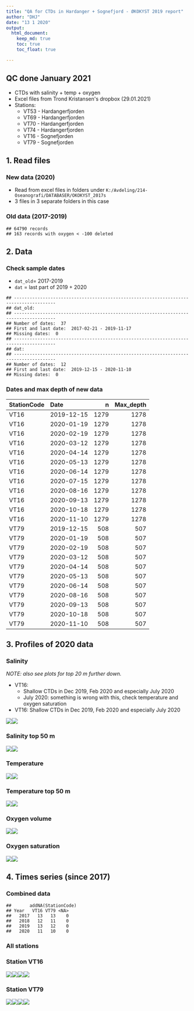 ```yaml
---
title: "QA for CTDs in Hardanger + Sognefjord - ØKOKYST 2019 report"
author: "DHJ"
date: "13 1 2020"
output:
  html_document:
    keep_md: true
    toc: true
    toc_float: true

---
```


## QC done January 2021    
- CTDs with salinity + temp + oxygen      
- Excel files from Trond Kristansen's dropbox (29.01.2021)
- Stations:    
    * VT53 - Hardangerfjorden  
    * VT69 - Hardangerfjorden  
    * VT70 - Hardangerfjorden  
    * VT74 - Hardangerfjorden  
    * VT16 - Sognefjorden  
    * VT79 - Sognefjorden  

    



## 1. Read files   

### New data (2020)  
- Read from excel files in folders under `K:/Avdeling/214-Oseanografi/DATABASER/OKOKYST_2017s`  
- 3 files in 3 separate folders in this case    


### Old data (2017-2019)    

```
## 64790 records 
## 163 records with oxygen < -100 deleted
```


## 2. Data       

### Check sample dates   
- `dat_old`= 2017-2019   
- `dat` = last part of 2019 + 2020  

```
## -------------------------------------------------------------------------------------- 
## dat_old: 
## -------------------------------------------------------------------------------------- 
## Number of dates:  37 
## First and last date:  2017-02-21 - 2019-11-17 
## Missing dates:  0 
## -------------------------------------------------------------------------------------- 
## dat: 
## -------------------------------------------------------------------------------------- 
## Number of dates:  12 
## First and last date:  2019-12-15 - 2020-11-10 
## Missing dates:  0
```


### Dates and max depth of new data    
<table class="table table-striped" style="width: auto !important; ">
 <thead>
  <tr>
   <th style="text-align:left;"> StationCode </th>
   <th style="text-align:left;"> Date </th>
   <th style="text-align:right;"> n </th>
   <th style="text-align:right;"> Max_depth </th>
  </tr>
 </thead>
<tbody>
  <tr>
   <td style="text-align:left;"> VT16 </td>
   <td style="text-align:left;"> 2019-12-15 </td>
   <td style="text-align:right;"> 1279 </td>
   <td style="text-align:right;"> 1278 </td>
  </tr>
  <tr>
   <td style="text-align:left;"> VT16 </td>
   <td style="text-align:left;"> 2020-01-19 </td>
   <td style="text-align:right;"> 1279 </td>
   <td style="text-align:right;"> 1278 </td>
  </tr>
  <tr>
   <td style="text-align:left;"> VT16 </td>
   <td style="text-align:left;"> 2020-02-19 </td>
   <td style="text-align:right;"> 1279 </td>
   <td style="text-align:right;"> 1278 </td>
  </tr>
  <tr>
   <td style="text-align:left;"> VT16 </td>
   <td style="text-align:left;"> 2020-03-12 </td>
   <td style="text-align:right;"> 1279 </td>
   <td style="text-align:right;"> 1278 </td>
  </tr>
  <tr>
   <td style="text-align:left;"> VT16 </td>
   <td style="text-align:left;"> 2020-04-14 </td>
   <td style="text-align:right;"> 1279 </td>
   <td style="text-align:right;"> 1278 </td>
  </tr>
  <tr>
   <td style="text-align:left;"> VT16 </td>
   <td style="text-align:left;"> 2020-05-13 </td>
   <td style="text-align:right;"> 1279 </td>
   <td style="text-align:right;"> 1278 </td>
  </tr>
  <tr>
   <td style="text-align:left;"> VT16 </td>
   <td style="text-align:left;"> 2020-06-14 </td>
   <td style="text-align:right;"> 1279 </td>
   <td style="text-align:right;"> 1278 </td>
  </tr>
  <tr>
   <td style="text-align:left;"> VT16 </td>
   <td style="text-align:left;"> 2020-07-15 </td>
   <td style="text-align:right;"> 1279 </td>
   <td style="text-align:right;"> 1278 </td>
  </tr>
  <tr>
   <td style="text-align:left;"> VT16 </td>
   <td style="text-align:left;"> 2020-08-16 </td>
   <td style="text-align:right;"> 1279 </td>
   <td style="text-align:right;"> 1278 </td>
  </tr>
  <tr>
   <td style="text-align:left;"> VT16 </td>
   <td style="text-align:left;"> 2020-09-13 </td>
   <td style="text-align:right;"> 1279 </td>
   <td style="text-align:right;"> 1278 </td>
  </tr>
  <tr>
   <td style="text-align:left;"> VT16 </td>
   <td style="text-align:left;"> 2020-10-18 </td>
   <td style="text-align:right;"> 1279 </td>
   <td style="text-align:right;"> 1278 </td>
  </tr>
  <tr>
   <td style="text-align:left;"> VT16 </td>
   <td style="text-align:left;"> 2020-11-10 </td>
   <td style="text-align:right;"> 1279 </td>
   <td style="text-align:right;"> 1278 </td>
  </tr>
  <tr>
   <td style="text-align:left;"> VT79 </td>
   <td style="text-align:left;"> 2019-12-15 </td>
   <td style="text-align:right;"> 508 </td>
   <td style="text-align:right;"> 507 </td>
  </tr>
  <tr>
   <td style="text-align:left;"> VT79 </td>
   <td style="text-align:left;"> 2020-01-19 </td>
   <td style="text-align:right;"> 508 </td>
   <td style="text-align:right;"> 507 </td>
  </tr>
  <tr>
   <td style="text-align:left;"> VT79 </td>
   <td style="text-align:left;"> 2020-02-19 </td>
   <td style="text-align:right;"> 508 </td>
   <td style="text-align:right;"> 507 </td>
  </tr>
  <tr>
   <td style="text-align:left;"> VT79 </td>
   <td style="text-align:left;"> 2020-03-12 </td>
   <td style="text-align:right;"> 508 </td>
   <td style="text-align:right;"> 507 </td>
  </tr>
  <tr>
   <td style="text-align:left;"> VT79 </td>
   <td style="text-align:left;"> 2020-04-14 </td>
   <td style="text-align:right;"> 508 </td>
   <td style="text-align:right;"> 507 </td>
  </tr>
  <tr>
   <td style="text-align:left;"> VT79 </td>
   <td style="text-align:left;"> 2020-05-13 </td>
   <td style="text-align:right;"> 508 </td>
   <td style="text-align:right;"> 507 </td>
  </tr>
  <tr>
   <td style="text-align:left;"> VT79 </td>
   <td style="text-align:left;"> 2020-06-14 </td>
   <td style="text-align:right;"> 508 </td>
   <td style="text-align:right;"> 507 </td>
  </tr>
  <tr>
   <td style="text-align:left;"> VT79 </td>
   <td style="text-align:left;"> 2020-08-16 </td>
   <td style="text-align:right;"> 508 </td>
   <td style="text-align:right;"> 507 </td>
  </tr>
  <tr>
   <td style="text-align:left;"> VT79 </td>
   <td style="text-align:left;"> 2020-09-13 </td>
   <td style="text-align:right;"> 508 </td>
   <td style="text-align:right;"> 507 </td>
  </tr>
  <tr>
   <td style="text-align:left;"> VT79 </td>
   <td style="text-align:left;"> 2020-10-18 </td>
   <td style="text-align:right;"> 508 </td>
   <td style="text-align:right;"> 507 </td>
  </tr>
  <tr>
   <td style="text-align:left;"> VT79 </td>
   <td style="text-align:left;"> 2020-11-10 </td>
   <td style="text-align:right;"> 508 </td>
   <td style="text-align:right;"> 507 </td>
  </tr>
</tbody>
</table>


## 3. Profiles of 2020 data  

### Salinity  
_NOTE: also see plots for top 20 m further down._  
   
- VT16: 
    - Shallow CTDs in Dec 2019, Feb 2020 and especially July 2020   
    - July 2020: something is wrong with this, check temperature and oxygen saturation   
- VT16: Shallow CTDs in Dec 2019, Feb 2020 and especially July 2020   

   


![](14_QA_CTD_2020_Sognefjorden_files/figure-html/unnamed-chunk-6-1.png)<!-- -->![](14_QA_CTD_2020_Sognefjorden_files/figure-html/unnamed-chunk-6-2.png)<!-- -->

### Salinity top 50 m 
![](14_QA_CTD_2020_Sognefjorden_files/figure-html/unnamed-chunk-7-1.png)<!-- -->![](14_QA_CTD_2020_Sognefjorden_files/figure-html/unnamed-chunk-7-2.png)<!-- -->


### Temperature    
![](14_QA_CTD_2020_Sognefjorden_files/figure-html/unnamed-chunk-8-1.png)<!-- -->![](14_QA_CTD_2020_Sognefjorden_files/figure-html/unnamed-chunk-8-2.png)<!-- -->

### Temperature top 50 m 
![](14_QA_CTD_2020_Sognefjorden_files/figure-html/unnamed-chunk-9-1.png)<!-- -->![](14_QA_CTD_2020_Sognefjorden_files/figure-html/unnamed-chunk-9-2.png)<!-- -->

### Oxygen volume      
![](14_QA_CTD_2020_Sognefjorden_files/figure-html/unnamed-chunk-10-1.png)<!-- -->![](14_QA_CTD_2020_Sognefjorden_files/figure-html/unnamed-chunk-10-2.png)<!-- -->

### Oxygen saturation        
![](14_QA_CTD_2020_Sognefjorden_files/figure-html/unnamed-chunk-11-1.png)<!-- -->![](14_QA_CTD_2020_Sognefjorden_files/figure-html/unnamed-chunk-11-2.png)<!-- -->




## 4. Times series (since 2017)  

### Combined data

```
##       addNA(StationCode)
## Year   VT16 VT79 <NA>
##   2017   13   13    0
##   2018   12   11    0
##   2019   13   12    0
##   2020   11   10    0
```

### All stations  


### Station VT16       
![](14_QA_CTD_2020_Sognefjorden_files/figure-html/unnamed-chunk-14-1.png)<!-- -->![](14_QA_CTD_2020_Sognefjorden_files/figure-html/unnamed-chunk-14-2.png)<!-- -->![](14_QA_CTD_2020_Sognefjorden_files/figure-html/unnamed-chunk-14-3.png)<!-- -->![](14_QA_CTD_2020_Sognefjorden_files/figure-html/unnamed-chunk-14-4.png)<!-- -->


### Station VT79       
![](14_QA_CTD_2020_Sognefjorden_files/figure-html/unnamed-chunk-15-1.png)<!-- -->![](14_QA_CTD_2020_Sognefjorden_files/figure-html/unnamed-chunk-15-2.png)<!-- -->![](14_QA_CTD_2020_Sognefjorden_files/figure-html/unnamed-chunk-15-3.png)<!-- -->![](14_QA_CTD_2020_Sognefjorden_files/figure-html/unnamed-chunk-15-4.png)<!-- -->






